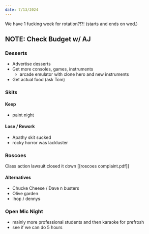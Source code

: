 ```yaml
---
date: 7/13/2024
---
```

We have 1 fucking week for rotation?!?! (starts and ends on wed.)
## NOTE: Check Budget w/ AJ
### Desserts
- Advertise desserts
- Get more consoles, games, instruments
	- arcade emulator with clone hero and new instruments
- Get actual food (ask Tom)
### Skits
#### Keep
- paint night
#### Lose / Rework
- Apathy skit sucked
- rocky horror was lackluster
### Roscoes
Class action lawsuit closed it down [[roscoes complaint.pdf]]
#### Alternatives
- Chucke Cheese / Dave n busters
- Olive garden
- Ihop / dennys
### Open Mic Night
- mainly more professional students and then karaoke for prefrosh
- see if we can do 5 hours
